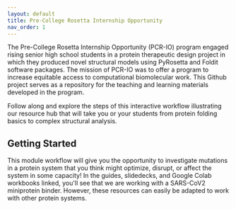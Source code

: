 ```yaml
---
layout: default
title: Pre-College Rosetta Internship Opportunity
nav_order: 1
---
```



The Pre-College Rosetta Internship Opportunity (PCR-IO) program engaged rising senior high school students in a protein therapeutic design project in which they produced novel structural models using PyRosetta and Foldit software packages. The mission of PCR-IO was to offer a program to increase equitable access to computational biomolecular work. This Github project serves as a repository for the teaching and learning materials developed in the program.

Follow along and explore the steps of this interactive workflow illustrating our resource hub that will take you or your students from protein folding basics to complex structural analysis.


## Getting Started

This module workflow will give you the opportunity to investigate mutations in a protein system that you think might optimize, disrupt, or affect the system in some capacity! In the guides, slidedecks, and Google Colab workbooks linked, you'll see that we are working with a SARS-CoV2 miniprotein binder. However, these resources can easily be adapted to work with other protein systems.
